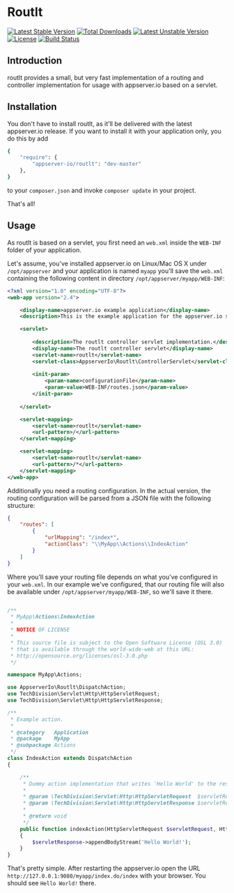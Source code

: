 # Routlt

[![Latest Stable Version](https://poser.pugx.org/appserver-io/routlt/v/stable.png)](https://packagist.org/packages/appserver-io/routlt) [![Total Downloads](https://poser.pugx.org/appserver-io/routlt/downloads.png)](https://packagist.org/packages/appserver-io/routlt) [![Latest Unstable Version](https://poser.pugx.org/appserver-io/routlt/v/unstable.png)](https://packagist.org/packages/appserver-io/routlt) [![License](https://poser.pugx.org/appserver-io/routlt/license.png)](https://packagist.org/packages/appserver-io/routlt) [![Build Status](https://travis-ci.org/appserver-io/routlt.png)](https://travis-ci.org/appserver-io/routlt)

## Introduction

routlt provides a small, but very fast implementation of a routing and controller implementation for usage with appserver.io
based on a servlet.

## Installation

You don't have to install routlt, as it'll be delivered with the latest appserver.io release. If you want to install it with
your application only, you do this by add

```sh
{
    "require": {
        "appserver-io/routlt": "dev-master"
    },
}
```

to your ```composer.json``` and invoke ```composer update``` in your project.

That's all!

## Usage

As routlt is based on a servlet, you first need an ```web.xml``` inside the ```WEB-INF``` folder of your application.

Let's assume, you've installed appserver.io on Linux/Mac OS X under ```/opt/appserver``` and your application is named
```myapp``` you'll save the ```web.xml``` containing the following content in directory ```/opt/appserver/myapp/WEB-INF```:

```xml
<?xml version="1.0" encoding="UTF-8"?>
<web-app version="2.4">

    <display-name>appserver.io example application</display-name>
    <description>This is the example application for the appserver.io servlet engine.</description>

    <servlet>
    
        <description>The routlt controller servlet implementation.</description>
        <display-name>The routlt controller servlet</display-name>
        <servlet-name>routlt</servlet-name>
        <servlet-class>AppserverIo\Routlt\ControllerServlet</servlet-class>
        
        <init-param>
            <param-name>configurationFile</param-name>
            <param-value>WEB-INF/routes.json</param-value>
        </init-param>
        
    </servlet>

    <servlet-mapping>
        <servlet-name>routlt</servlet-name>
        <url-pattern>/</url-pattern>
    </servlet-mapping>

    <servlet-mapping>
        <servlet-name>routlt</servlet-name>
        <url-pattern>/*</url-pattern>
    </servlet-mapping>
</web-app>    
```

Additionally you need a routing configuration. In the actual version, the routing configuration will be parsed from a
JSON file with the following structure:

```json
{
    "routes": [
        {
            "urlMapping": "/index*",
            "actionClass": "\\MyApp\\Actions\\IndexAction"
        }
    ]
}
```

Where you'll save your routing file depends on what you've configured in your ```web.xml```. In our example we've
configured, that our routing file will also be available under ```/opt/appserver/myapp/WEB-INF```, so we'll save
it there.

```php

/**
 * MyApp\Actions\IndexAction
 *
 * NOTICE OF LICENSE
 *
 * This source file is subject to the Open Software License (OSL 3.0)
 * that is available through the world-wide-web at this URL:
 * http://opensource.org/licenses/osl-3.0.php
 */

namespace MyApp\Actions;

use AppserverIo\Routlt\DispatchAction;
use TechDivision\Servlet\Http\HttpServletRequest;
use TechDivision\Servlet\Http\HttpServletResponse;

/**
 * Example action.
 *
 * @category   Application
 * @package    MyApp
 * @subpackage Actions
 */
class IndexAction extends DispatchAction
{

    /**
     * Dummy action implementation that writes 'Hello World' to the response.
     *
     * @param \TechDivision\Servlet\Http\HttpServletRequest  $servletRequest  The request instance
     * @param \TechDivision\Servlet\Http\HttpServletResponse $servletResponse The response instance
     *
     * @return void
     */
    public function indexAction(HttpServletRequest $servletRequest, HttpServletResponse $servletResponse)
    {
        $servletResponse->appendBodyStream('Hello World!');
    }
}
```

That's pretty simple. After restarting the appserver.io open the URL ```http://127.0.0.1:9080/myapp/index.do/index```
with your browser. You should see ```Hello World!``` there.
